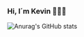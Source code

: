 ### Hi, I´m Kevin 👋🐱‍💻

![Anurag's GitHub stats](https://github-readme-stats.vercel.app/api?username=PatoProgramador&show_icons=true&theme=synthwave)
